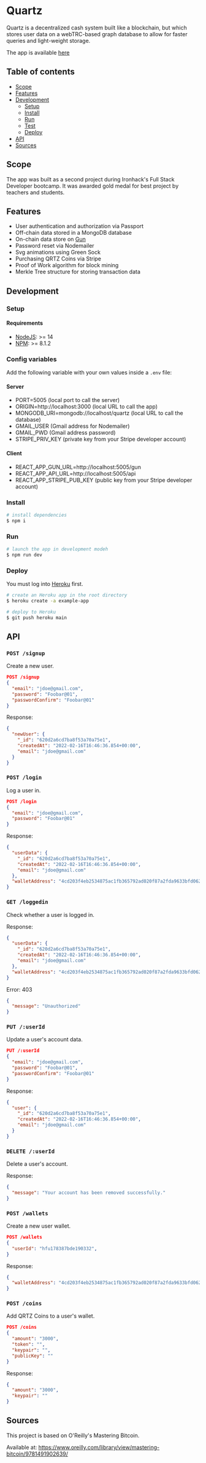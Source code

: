 # Quartz
Quartz is a decentralized cash system built like a blockchain, but which stores user data on a webTRC-based graph database to allow for faster queries and light-weight storage.

The app is available [here](https://quartz-bank.herokuapp.com/)

## Table of contents
* [Scope](#scope)
* [Features](#features)
* [Development](#development)
  * [Setup](#setup)
  * [Install](#install)
  * [Run](#run)
  * [Test](#test)
  * [Deploy](#deploy)
* [API](#api)
* [Sources](#sources)

## Scope
The app was built as a second project during Ironhack's Full Stack Developer bootcamp.
It was awarded gold medal for best project by teachers and students.

## Features
* User authentication and authorization via Passport
* Off-chain data stored in a MongoDB database
* On-chain data store on [Gun](https://gun.eco/)
* Password reset via Nodemailer
* Svg animations using Green Sock
* Purchasing QRTZ Coins via Stripe
* Proof of Work algorithm for block mining
* Merkle Tree structure for storing transaction data

## Development
### Setup
#### Requirements
* [NodeJS](https://nodejs.org): >= 14
* [NPM](https://www.npmjs.com/): >= 8.1.2

### Config variables
Add the following variable with your own values inside a `.env` file:

#### Server
* PORT=5005 (local port to call the server)
* ORIGIN=http://localhost:3000 (local URL to call the app)
* MONGODB_URI=mongodb://localhost/quartz (local URL to call the database)
* GMAIL_USER (Gmail address for Nodemailer)
* GMAIL_PWD (Gmail address password)
* STRIPE_PRIV_KEY (private key from your Stripe developer account)

#### Client
* REACT_APP_GUN_URL=http://localhost:5005/gun
* REACT_APP_API_URL=http://localhost:5005/api
* REACT_APP_STRIPE_PUB_KEY (public key from your Stripe developer account)

### Install
```bash
# install dependencies
$ npm i 
```

### Run
```bash
# launch the app in development modeh
$ npm run dev
```

### Deploy
You must log into [Heroku](https://id.heroku.com/login) first.

```bash
# create an Heroku app in the root directory
$ heroku create -a example-app
```

```bash
# deploy to Heroku
$ git push heroku main
```

## API
### `POST /signup`

Create a new user.
```json
POST /signup
{
  "email": "jdoe@gmail.com",
  "password": "Foobar@01",
  "passwordConfirm": "Foobar@01"
}
```
Response:
```json
{
  "newUser": {
    "_id": "620d2a6cd7ba8f53a70a75e1",
    "createdAt": "2022-02-16T16:46:36.854+00:00",
    "email": "jdoe@gmail.com"
  }
}
```

### `POST /login`

Log a user in.
```json
POST /login
{
  "email": "jdoe@gmail.com",
  "password": "Foobar@01"
}
```
Response:
```json
{
  "userData": {
    "_id": "620d2a6cd7ba8f53a70a75e1",
    "createdAt": "2022-02-16T16:46:36.854+00:00",
    "email": "jdoe@gmail.com"
  },
  "walletAddress": "4cd203f4eb2534875ac1fb365792ad020f87a2fda9633bfd062074ae2e82f9b1"
}
```

### `GET /loggedin`

Check whether a user is logged in.

Response:
```json
{
  "userData": {
    "_id": "620d2a6cd7ba8f53a70a75e1",
    "createdAt": "2022-02-16T16:46:36.854+00:00",
    "email": "jdoe@gmail.com"
  },
  "walletAddress": "4cd203f4eb2534875ac1fb365792ad020f87a2fda9633bfd062074ae2e82f9b1"
}
```
Error:
403 
```json
{
  "message": "Unauthorized"
}
```

### `PUT /:userId`

Update a user's account data.
```json
PUT /:userId
{
  "email": "jdoe@gmail.com",
  "password": "Foobar@01",
  "passwordConfirm": "Foobar@01"
}
```

Response:
```json
{
  "user": {
    "_id": "620d2a6cd7ba8f53a70a75e1",
    "createdAt": "2022-02-16T16:46:36.854+00:00",
    "email": "jdoe@gmail.com"
  }
}
```

### `DELETE /:userId`

Delete a user's account.

Response:
```json
{
  "message": "Your account has been removed successfully." 
}
```

### `POST /wallets`

Create a new user wallet.

```json
POST /wallets
{
  "userId": "hfu178387bde190332",
}
```

Response:
```json
{
  "walletAddress": "4cd203f4eb2534875ac1fb365792ad020f87a2fda9633bfd062074ae2e82f9b1"
}
```

### `POST /coins`

Add QRTZ Coins to a user's wallet.

```json
POST /coins
{
  "amount": "3000",
  "token": "",
  "keypair": "",
  "publicKey": ""
}
```

Response:
```json
{
  "amount": "3000",
  "keypair": ""
}
```

## Sources
This project is based on O'Reilly's Mastering Bitcoin.

Available at: https://www.oreilly.com/library/view/mastering-bitcoin/9781491902639/
